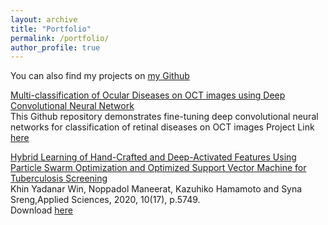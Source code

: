 ```yaml
---
layout: archive
title: "Portfolio"
permalink: /portfolio/
author_profile: true
---
```

You can also find my projects on [ my Github](https://github.com/synasreng)<br/>

[Multi-classification of Ocular Diseases on OCT images using Deep Convolutional Neural Network](https://github.com/synasreng/multi_retinalOCT_deeplearning)\
This Github repository demonstrates fine-tuning deep convolutional neural networks for classification of retinal diseases on OCT images
Project Link [here](https://github.com/synasreng/multi_retinalOCT_deeplearning)<br/>

[Hybrid Learning of Hand-Crafted and Deep-Activated Features Using Particle Swarm Optimization and Optimized Support Vector Machine for Tuberculosis Screening](https://doi.org/10.3390/app10175749)\
Khin Yadanar Win, Noppadol Maneerat, Kazuhiko Hamamoto and Syna Sreng,Applied Sciences, 2020, 10(17), p.5749.\
Download [here](https://doi.org/10.3390/app10175749)<br/> 

